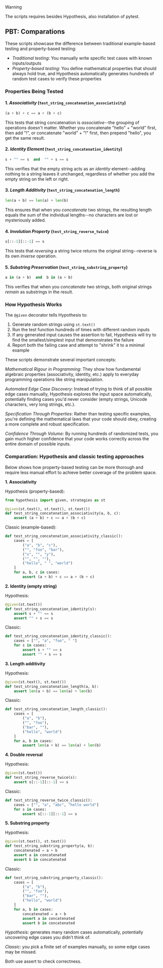 
> [!WARNING]
> The scripts requires besides Hypothesis, also installation of pytest.

## PBT: Comparations

These scripts showcase the difference between traditional example-based testing and
property-based testing:

- *Traditional testing*: You manually write specific test cases with known inputs/outputs
- *Property-based testing*: You define mathematical properties that should always hold true,
  and Hypothesis automatically generates hundreds of random test cases to verify these properties


### Properties Being Tested

#### 1. *Associativity* (`test_string_concatenation_associativity`)
```python
(a + b) + c == a + (b + c)
```
This tests that string concatenation is *associative*--the grouping of operations doesn't matter.
Whether you concatenate "hello" + "world" first, then add "!", or concatenate "world" + "!"
first, then prepend "hello", you get the same result.

#### 2. *Identity Element* (`test_string_concatenation_identity`)
```python
s + "" == s  and  "" + s == s
```
This verifies that the empty string acts as an *identity* element--adding nothing to a string
leaves it unchanged, regardless of whether you add the empty string on the left or right.

#### 3. *Length Additivity* (`test_string_concatenation_length`)
```python
len(a + b) == len(a) + len(b)
```
This ensures that when you *concatenate* two strings, the resulting length equals the sum of
the individual lengths--no characters are lost or mysteriously added.

#### 4. *Involution Property* (`test_string_reverse_twice`)
```python
s[::-1][::-1] == s
```
This tests that *reversing* a string twice returns the original string--reverse is its
own *inverse* operation.

#### 5. *Substring Preservation* (`test_string_substring_property`)
```python
a in (a + b)  and  b in (a + b)
```
This verifies that when you *concatenate* two strings, both original strings *remain* as
substrings in the result.


### How Hypothesis Works

The `@given` decorator tells Hypothesis to:
1. Generate random strings using `st.text()`
2. Run the test function hundreds of times with different random inputs
3. If any generated input causes the assertion to fail, Hypothesis will
   try to find the smallest/simplest input that demonstrates the failure
4. Report both the failing case and attempt to "shrink" it to a minimal example

These scripts demonstrate several important concepts:

*Mathematical Rigour in Programming*: They show how fundamental algebraic properties
(associativity, identity, etc.) apply to everyday programming operations like string
manipulation.

*Automated Edge Case Discovery*: Instead of trying to think of all possible edge cases
manually, Hypothesis explores the input space automatically, potentially finding cases
you'd never consider (empty strings, Unicode characters, very long strings, etc.).

*Specification Through Properties*: Rather than testing specific examples, you're defining
the mathematical laws that your code should obey, creating a more complete and robust
specification.

*Confidence Through Volume*: By running hundreds of randomized tests, you gain much
higher confidence that your code works correctly across the entire domain of possible inputs.


### Comparation: Hypothesis and classic testing approaches

Below shows how property-based testing can be more thorough and require less manual
effort to achieve better coverage of the problem space.

__1. Associativity__

Hypothesis (property-based):
```python
from hypothesis import given, strategies as st

@given(st.text(), st.text(), st.text())
def test_string_concatenation_associativity(a, b, c):
    assert (a + b) + c == a + (b + c)
```
Classic (example-based):
```python
def test_string_concatenation_associativity_classic():
    cases = [
        ("a", "b", "c"),
        ("", "foo", "bar"),
        ("x", "", "y"),
        ("", "", ""),
        ("hello", " ", "world")
    ]
    for a, b, c in cases:
        assert (a + b) + c == a + (b + c)
```



__2. Identity (empty string)__

Hypothesis:
```python
@given(st.text())
def test_string_concatenation_identity(s):
    assert s + "" == s
    assert "" + s == s
```
Classic:
```python
def test_string_concatenation_identity_classic():
    cases = ["", "a", "foo", " "]
    for s in cases:
        assert s + "" == s
        assert "" + s == s
```



__3. Length additivity__

Hypothesis:
```python
@given(st.text(), st.text())
def test_string_concatenation_length(a, b):
    assert len(a + b) == len(a) + len(b)
```
Classic:
```python
def test_string_concatenation_length_classic():
    cases = [
        ("a", "b"),
        ("", "foo"),
        ("bar", ""),
        ("hello", "world")
    ]
    for a, b in cases:
        assert len(a + b) == len(a) + len(b)
```



__4. Double reversal__

Hypothesis:
```python
@given(st.text())
def test_string_reverse_twice(s):
    assert s[::-1][::-1] == s
```
Classic:
```python
def test_string_reverse_twice_classic():
    cases = ["", "a", "abc", "hello world"]
    for s in cases:
        assert s[::-1][::-1] == s
```



__5. Substring property__

Hypothesis:
```python
@given(st.text(), st.text())
def test_string_substring_property(a, b):
    concatenated = a + b
    assert a in concatenated
    assert b in concatenated
```
Classic:
```python
def test_string_substring_property_classic():
    cases = [
        ("a", "b"),
        ("", "foo"),
        ("bar", ""),
        ("hello", "world")
    ]
    for a, b in cases:
        concatenated = a + b
        assert a in concatenated
        assert b in concatenated
```



*Hypothesis*: generates many random cases automatically, potentially uncovering edge
cases you didn’t think of.

*Classic*: you pick a finite set of examples manually, so some edge cases may be missed.

Both use assert to check correctness.
